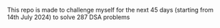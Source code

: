 This repo is made to challenge myself for the next 45 days (starting from 14th July 2024) to solve 287 DSA problems
